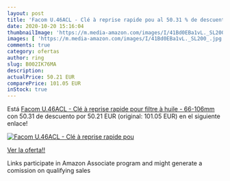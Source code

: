 ```yaml
---
layout: post
title: 'Facom U.46ACL - Clé à reprise rapide pou al 50.31 % de descuento'
date: 2020-10-20 15:16:04
thumbnailImage: 'https://m.media-amazon.com/images/I/41Bd0EBa1vL._SL200_.jpg'
images: [ 'https://m.media-amazon.com/images/I/41Bd0EBa1vL._SL200_.jpg' ]
comments: true
category: ofertas
author: ring
slug: B002IK76MA
description:
actualPrice: 50.21 EUR
comparePrice: 101.05 EUR
inStock: true
---
```


Está [Facom U.46ACL - Clé à reprise rapide pour filtre à huile - 66-106mm](https://www.amazon.fr/dp/B002IK76MA/?tag=tolees0d-21) con 50.31 de descuento por 50.21 EUR (original: 101.05 EUR) en el siguiente enlace!

[![Facom U.46ACL - Clé à reprise rapide pou](https://m.media-amazon.com/images/I/41Bd0EBa1vL._SL200_.jpg)](https://www.amazon.fr/dp/B002IK76MA/?tag=tolees0d-21)

[Ver la oferta!!](https://www.amazon.fr/dp/B002IK76MA/?tag=tolees0d-21)

Links participate in Amazon Associate program and might generate a comission on qualifying sales


